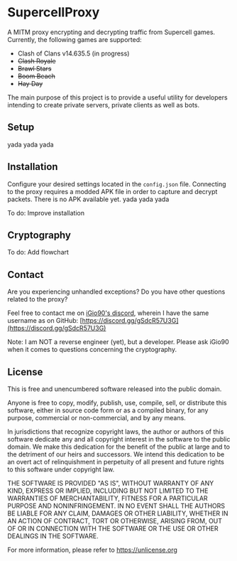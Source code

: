 # SupercellProxy

A MITM proxy encrypting and decrypting traffic from Supercell games. Currently, the following games are supported:
* Clash of Clans v14.635.5 (in progress)
* ~~Clash Royale~~
* ~~Brawl Stars~~
* ~~Boom Beach~~
* ~~Hay Day~~

The main purpose of this project is to provide a useful utility for developers intending to create private servers, private clients as well as bots.

## Setup
yada yada yada

## Installation

Configure your desired settings located in the ```config.json``` file.
Connecting to the proxy requires a modded APK file in order to capture and decrypt packets. There is no APK available yet. 
yada yada yada

To do: Improve installation

## Cryptography

To do: Add flowchart

## Contact

Are you experiencing unhandled exceptions? Do you have other questions related to the proxy?

Feel free to contact me on [iGio90's discord](https://github.com/iGio90), wherein I have the same username as on GitHub: [https://discord.gg/gSdcR57U3G](https://discord.gg/gSdcR57U3G)

Note: I am NOT a reverse engineer (yet), but a developer. Please ask iGio90 when it comes to questions concerning the cryptography.

## License

This is free and unencumbered software released into the public domain.

Anyone is free to copy, modify, publish, use, compile, sell, or
distribute this software, either in source code form or as a compiled
binary, for any purpose, commercial or non-commercial, and by any
means.

In jurisdictions that recognize copyright laws, the author or authors
of this software dedicate any and all copyright interest in the
software to the public domain. We make this dedication for the benefit
of the public at large and to the detriment of our heirs and
successors. We intend this dedication to be an overt act of
relinquishment in perpetuity of all present and future rights to this
software under copyright law.

THE SOFTWARE IS PROVIDED "AS IS", WITHOUT WARRANTY OF ANY KIND,
EXPRESS OR IMPLIED, INCLUDING BUT NOT LIMITED TO THE WARRANTIES OF
MERCHANTABILITY, FITNESS FOR A PARTICULAR PURPOSE AND NONINFRINGEMENT.
IN NO EVENT SHALL THE AUTHORS BE LIABLE FOR ANY CLAIM, DAMAGES OR
OTHER LIABILITY, WHETHER IN AN ACTION OF CONTRACT, TORT OR OTHERWISE,
ARISING FROM, OUT OF OR IN CONNECTION WITH THE SOFTWARE OR THE USE OR
OTHER DEALINGS IN THE SOFTWARE.

For more information, please refer to <https://unlicense.org>
